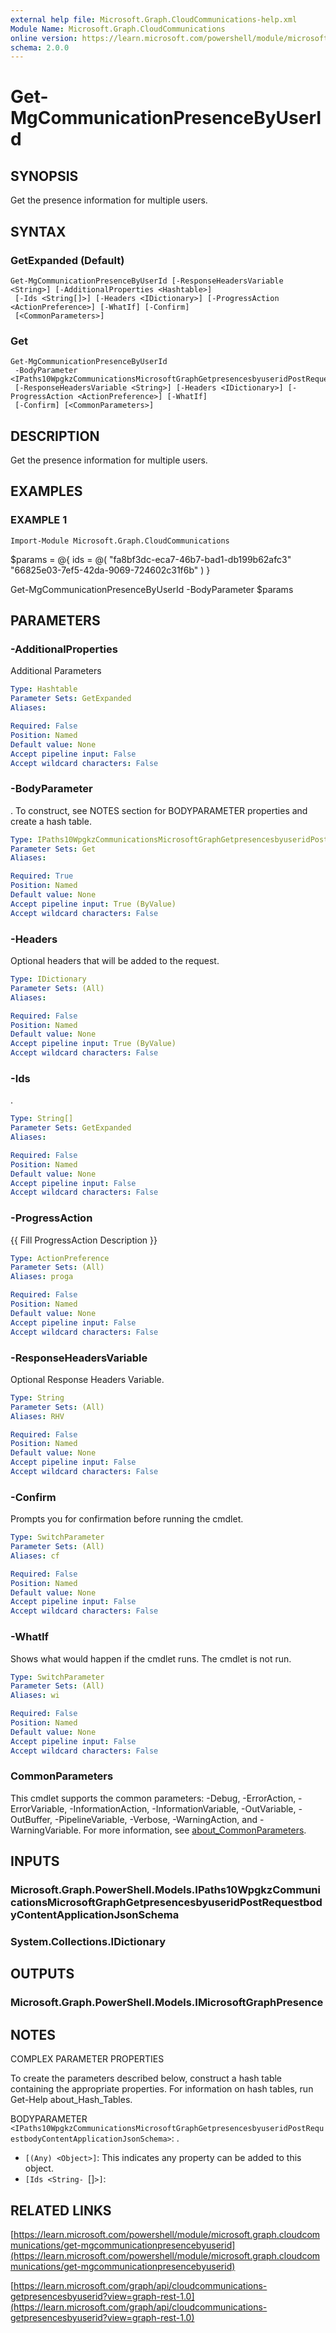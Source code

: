```yaml
---
external help file: Microsoft.Graph.CloudCommunications-help.xml
Module Name: Microsoft.Graph.CloudCommunications
online version: https://learn.microsoft.com/powershell/module/microsoft.graph.cloudcommunications/get-mgcommunicationpresencebyuserid
schema: 2.0.0
---
```


# Get-MgCommunicationPresenceByUserId

## SYNOPSIS
Get the presence information for multiple users.

## SYNTAX

### GetExpanded (Default)
```
Get-MgCommunicationPresenceByUserId [-ResponseHeadersVariable <String>] [-AdditionalProperties <Hashtable>]
 [-Ids <String[]>] [-Headers <IDictionary>] [-ProgressAction <ActionPreference>] [-WhatIf] [-Confirm]
 [<CommonParameters>]
```

### Get
```
Get-MgCommunicationPresenceByUserId
 -BodyParameter <IPaths10WpgkzCommunicationsMicrosoftGraphGetpresencesbyuseridPostRequestbodyContentApplicationJsonSchema>
 [-ResponseHeadersVariable <String>] [-Headers <IDictionary>] [-ProgressAction <ActionPreference>] [-WhatIf]
 [-Confirm] [<CommonParameters>]
```

## DESCRIPTION
Get the presence information for multiple users.

## EXAMPLES

### EXAMPLE 1
```
Import-Module Microsoft.Graph.CloudCommunications
```

$params = @{
	ids = @(
	"fa8bf3dc-eca7-46b7-bad1-db199b62afc3"
"66825e03-7ef5-42da-9069-724602c31f6b"
)
}

Get-MgCommunicationPresenceByUserId -BodyParameter $params

## PARAMETERS

### -AdditionalProperties
Additional Parameters

```yaml
Type: Hashtable
Parameter Sets: GetExpanded
Aliases:

Required: False
Position: Named
Default value: None
Accept pipeline input: False
Accept wildcard characters: False
```

### -BodyParameter
.
To construct, see NOTES section for BODYPARAMETER properties and create a hash table.

```yaml
Type: IPaths10WpgkzCommunicationsMicrosoftGraphGetpresencesbyuseridPostRequestbodyContentApplicationJsonSchema
Parameter Sets: Get
Aliases:

Required: True
Position: Named
Default value: None
Accept pipeline input: True (ByValue)
Accept wildcard characters: False
```

### -Headers
Optional headers that will be added to the request.

```yaml
Type: IDictionary
Parameter Sets: (All)
Aliases:

Required: False
Position: Named
Default value: None
Accept pipeline input: True (ByValue)
Accept wildcard characters: False
```

### -Ids
.

```yaml
Type: String[]
Parameter Sets: GetExpanded
Aliases:

Required: False
Position: Named
Default value: None
Accept pipeline input: False
Accept wildcard characters: False
```

### -ProgressAction
{{ Fill ProgressAction Description }}

```yaml
Type: ActionPreference
Parameter Sets: (All)
Aliases: proga

Required: False
Position: Named
Default value: None
Accept pipeline input: False
Accept wildcard characters: False
```

### -ResponseHeadersVariable
Optional Response Headers Variable.

```yaml
Type: String
Parameter Sets: (All)
Aliases: RHV

Required: False
Position: Named
Default value: None
Accept pipeline input: False
Accept wildcard characters: False
```

### -Confirm
Prompts you for confirmation before running the cmdlet.

```yaml
Type: SwitchParameter
Parameter Sets: (All)
Aliases: cf

Required: False
Position: Named
Default value: None
Accept pipeline input: False
Accept wildcard characters: False
```

### -WhatIf
Shows what would happen if the cmdlet runs.
The cmdlet is not run.

```yaml
Type: SwitchParameter
Parameter Sets: (All)
Aliases: wi

Required: False
Position: Named
Default value: None
Accept pipeline input: False
Accept wildcard characters: False
```

### CommonParameters
This cmdlet supports the common parameters: -Debug, -ErrorAction, -ErrorVariable, -InformationAction, -InformationVariable, -OutVariable, -OutBuffer, -PipelineVariable, -Verbose, -WarningAction, and -WarningVariable. For more information, see [about_CommonParameters](http://go.microsoft.com/fwlink/?LinkID=113216).

## INPUTS

### Microsoft.Graph.PowerShell.Models.IPaths10WpgkzCommunicationsMicrosoftGraphGetpresencesbyuseridPostRequestbodyContentApplicationJsonSchema
### System.Collections.IDictionary
## OUTPUTS

### Microsoft.Graph.PowerShell.Models.IMicrosoftGraphPresence
## NOTES
COMPLEX PARAMETER PROPERTIES

To create the parameters described below, construct a hash table containing the appropriate properties.
For information on hash tables, run Get-Help about_Hash_Tables.

BODYPARAMETER `<IPaths10WpgkzCommunicationsMicrosoftGraphGetpresencesbyuseridPostRequestbodyContentApplicationJsonSchema>`: .
  - `[(Any) <Object>]`: This indicates any property can be added to this object.
  - `[Ids <String- `[]`>]`:

## RELATED LINKS

[https://learn.microsoft.com/powershell/module/microsoft.graph.cloudcommunications/get-mgcommunicationpresencebyuserid](https://learn.microsoft.com/powershell/module/microsoft.graph.cloudcommunications/get-mgcommunicationpresencebyuserid)

[https://learn.microsoft.com/graph/api/cloudcommunications-getpresencesbyuserid?view=graph-rest-1.0](https://learn.microsoft.com/graph/api/cloudcommunications-getpresencesbyuserid?view=graph-rest-1.0)




